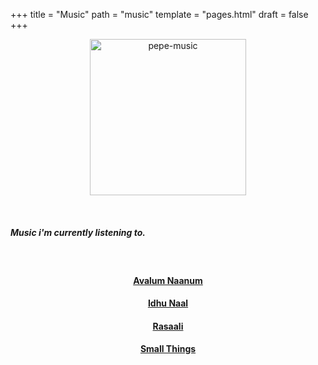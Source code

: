 +++
title = "Music"
path = "music"
template = "pages.html"
draft = false
+++

<p align="center">
  <img src="https://sachinsenal0x64.github.io/picx-images-hosting/music-pepe.3qfwzp39mn0g.gif" alt="pepe-music" height="250px" width="250px" />
</p>


<br>

##### <p>Music i'm currently listening to.</p>

<br>

<div style="text-align: center;">
  <span class="left">
    <h4><a href="https://embed.tidal.com/tracks/294404537?layout=gridify" target="_blank">Avalum Naanum</a></h4>
    <h4><a href="https://embed.tidal.com/tracks/294404536?disableAnalytics=true" target="_blank">Idhu Naal</a></h4>
  </span>

  <span class="right">
    <h4><a href="https://embed.tidal.com/tracks/294404535?layout=gridify" target="_blank">Rasaali</a></h4>
    <h4><a href="https://embed.tidal.com/tracks/138790325?layout=gridify" target="_blank">Small Things</a></h4>
  </span>
</div>

